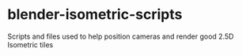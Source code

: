 # blender-isometric-scripts
Scripts and files used to help position cameras and render good 2.5D Isometric tiles

